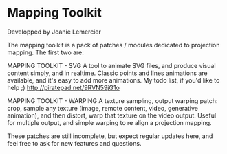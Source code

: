 # Mapping Toolkit

Developped by Joanie Lemercier

The mapping toolkit is a pack of patches / modules dedicated to projection mapping. The first two are:

MAPPING TOOLKIT - SVG
A tool to animate SVG files, and produce visual content simply, and in realtime. Classic points and lines animations are available, and it's easy to add more animations.
My todo list, if you'd like to help ;) http://piratepad.net/9RVN59jG1o

MAPPING TOOLKIT - WARPING
A texture sampling, output warping patch: crop, sample any texture (image, remote content, video, generative animation), and then distort, warp that texture on the video output. Useful for multiple output, and simple warping to re align a projection mapping.

These patches are still incomplete, but expect regular updates here, and feel free to ask for new features and questions.